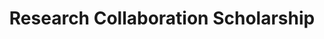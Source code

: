 ---
title: "Research Collaboration Scholarship"
company: "Universidad de Malaga, Systems Engineering and Automation department, ISA"
location: "Malaga, Spain"
startDate: "10/2019"
endDate: "8/2020"
---